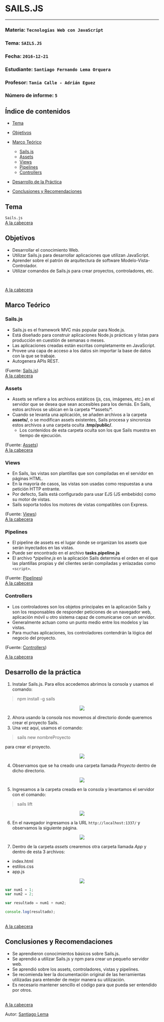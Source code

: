 # SAILS.JS
---

### Materia: `Tecnologías Web con JavaScript`
### Tema: `SAILS.JS` 
### Fecha: `2016-12-21`
### Estudiante: `Santiago Fernando Lema Orquera`
### Profesor: `Tania Calle - Adrián Eguez`
### Número de informe: `5`

<a name="Cabecera"></a>
## Índice de contenidos


- <a href="#Tema">Tema</a>
- <a href="#Objetivos">Objetivos</a>
- <a href="#Marco Teórico">Marco Teórico</a>
  * <a href="#Sails">Sails.js</a>
  * <a href="#Assets">Assets</a>
  * <a href="#Views">Views</a>
  * <a href="#Pipelines">Pipelines</a>
  * <a href="#Controllers">Controllers</a>

- <a href="#Desarrollo">Desarrollo de la Práctica</a>
- <a href="#Conclusiones y Recomendaciones">Conclusiones y Recomendaciones</a> 

<a name="Tema"></a>
## Tema
`Sails.js`
<br>
<a href="#Cabecera">A la cabecera</a>

<a name="Objetivos"></a>
## Objetivos
- Desarrollar el conocimiento Web.
- Utilizar Sails.js para desarrollar aplicaciones que utilizan JavaScript.
- Aprender sobre el patrón de arquitectura de software Modelo-Vista-Controlador.
- Utilizar comandos de Sails.js para crear proyectos, controladores, etc.
<br>

<a href="#Cabecera">A la cabecera</a>

<a name="Marco Teórico"></a>
## Marco Teórico


<a name="Sails"></a>
### Sails.js
* Sails.js es el framework MVC más popular para Node.js.
* Está diseñado para construir aplicaciones Node.js prácticas y listas para producción en cuestión de semanas o meses.
* Las aplicaciones creadas están escritas completamente en JavaScript.
* Provee una capa de acceso a los datos sin importar la base de datos con la que se trabaje.
* Autogenera APIs REST.


(Fuente: [Sails.js](http://sailsjs.com/))
<br>
<a href="#Cabecera">A la cabecera</a>

<a name="Assets"></a>
### Assets

* Assets se refiere a los archivos estáticos (js, css, imágenes, etc.) en el servidor que se desea que sean accesibles para los demás.
En Sails, estos archivos se ubican en la carpeta **assets/*.
* Cuando se levanta una aplicación, se añaden archivos a la carpeta **assets/**, o se modifican assets existentes, Sails procesa y sincroniza estos archivos a una carpeta oculta **.tmp/public/**.
    * Los contenidos de esta carpeta oculta son los que Sails muestra en tiempo de ejecución.

(Fuente: [Assets](http://sailsjs.com/documentation/concepts/assets))
<br>
<a href="#Cabecera">A la cabecera</a>

<a name="Views"></a>
### Views

* En Sails, las vistas son plantillas que son compiladas en el servidor en páginas HTML. 
* En la mayoría de casos, las vistas son usadas como respuestas a una petición HTTP entrante.
* Por defecto, Sails está configurado para usar EJS (JS embebido) como su motor de vistas.
* Sails soporta todos los motores de vistas compatibles con Express.

(Fuente: [Views](http://sailsjs.com/documentation/concepts/views))
<br>
<a href="#Cabecera">A la cabecera</a>

<a name="Pipelines"></a>
### Pipelines

* El pipeline de assets es el lugar donde se organizan los assets que serán inyectados en las vistas.
* Puede ser encontrado en el archivo **tasks.pipeline.js**
* El archivo **pipeline.js* en la aplicación Sails determina el orden en el que las plantillas propias y del clientes serán compiladas y enlazadas como `<script>`.

(Fuente: [Pipelines](http://sailsjs.com/documentation/anatomy/my-app/tasks/pipeline-js))
<br>
<a href="#Cabecera">A la cabecera</a>
<a name="Controllers"></a>

### Controllers

* Los controladores son los objetos principales en la aplicación Sails y son los responsables de responder peticiones de un navegador web, aplicación móvil u otro sistema capaz de comunicarse con un servidor.
* Generalmente actuan como un punto medio entre los modelos y las vistas. 
* Para muchas aplicaciones, los controladores contendrán la lógica del negocio del proyecto.

(Fuente: [Controllers](http://sailsjs.com/documentation/concepts/controllers))
<br>

<a href="#Cabecera">A la cabecera</a>


<a name="Desarrollo"></a>
## Desarrollo de la práctica


1) Instalar Sails.js. Para ellos accedemos abrimos la consola y usamos el comando:
> npm install -g sails

<p align="center">
<img src="https://github.com/santy-101/Tec_Web/blob/10-Sails-01/Informe/Im%C3%A1genes/inst.png?raw=true">
</p>


2) Ahora usando la consola nos movemos al directorio donde queremos crear el proyecto Sails.
3) Una vez aquí, usamos el comando:
> sails new nombreProyecto

para crear el proyecto.

<p align="center">
<img src="https://github.com/santy-101/Tec_Web/blob/10-Sails-01/Informe/Im%C3%A1genes/new.png?raw=true">
</p>
 
4) Observamos que se ha creado una carpeta llamada *Proyecto* dentro de dicho directorio.

<p align="center">
<img src="https://github.com/santy-101/Tec_Web/blob/10-Sails-01/Informe/Im%C3%A1genes/carpeta.png?raw=true">
</p>
 
5) Ingresamos a la carpeta creada en la consola y levantamos el servidor con el comando:
> sails lift

<p align="center">
<img src="https://github.com/santy-101/Tec_Web/blob/10-Sails-01/Informe/Im%C3%A1genes/lift.png?raw=true">
</p>

6) En el navegador ingresamos a la URL ```http://localhost:1337/``` y observamos la siguiente página.

<p align="center">
<img src="https://github.com/santy-101/Tec_Web/blob/10-Sails-01/Informe/Im%C3%A1genes/web.png?raw=true">
</p>

7) Dentro de la carpeta *assets* crearemos otra carpeta llamada *App* y dentro de esta 3 archivos:
* index.html
* estilos.css
* app.js

<p align="center">
<img src="https://github.com/santy-101/Tec_Web/blob/10-Sails-01/Informe/Im%C3%A1genes/archivos.png?raw=true">
</p>

```javascript
var num1 = 1;
var num2 = 2;

var resultado = num1 + num2;

console.log(resultado);
```


<br>
<a href="#Cabecera">A la cabecera</a>

<a name="Conclusiones y Recomendaciones"></a>
## Conclusiones y Recomendaciones
* Se aprendieron conocimientos básicos sobre Sails.js.
* Se aprendió a utilizar Sails.js y npm para crear un pequeño servidor web.
* Se aprendió sobre los assets, controladores, vistas y pipelines.
* Se recomienda leer la documentación original de las herramientas utilizadas para entender de mejor manera su utilización.
* Es necesario mantener sencillo el código para que pueda ser entendido por otros.

<br>
<a href="#Cabecera">A la cabecera</a>

Autor: [Santiago Lema](https://github.com/santy-101)